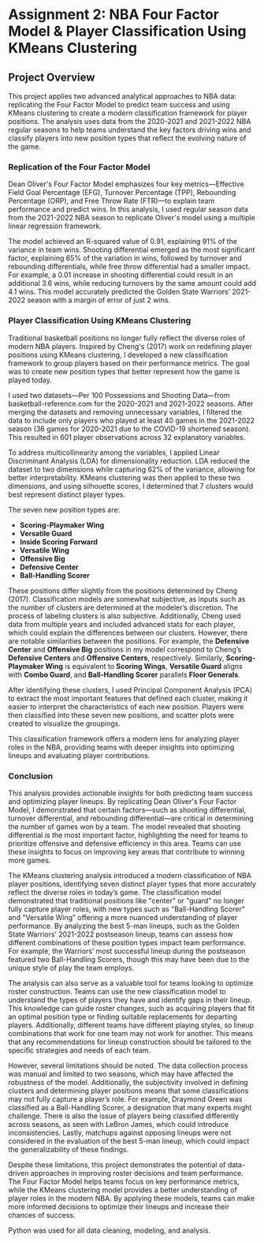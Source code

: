 # Assignment 2: NBA Four Factor Model & Player Classification Using KMeans Clustering

## Project Overview

This project applies two advanced analytical approaches to NBA data: replicating the Four Factor Model to predict team success and using KMeans clustering to create a modern classification framework for player positions. The analysis uses data from the 2020-2021 and 2021-2022 NBA regular seasons to help teams understand the key factors driving wins and classify players into new position types that reflect the evolving nature of the game.

### Replication of the Four Factor Model  
Dean Oliver's Four Factor Model emphasizes four key metrics—Effective Field Goal Percentage (EFG), Turnover Percentage (TPP), Rebounding Percentage (ORP), and Free Throw Rate (FTR)—to explain team performance and predict wins. In this analysis, I used regular season data from the 2021-2022 NBA season to replicate Oliver's model using a multiple linear regression framework.

The model achieved an R-squared value of 0.91, explaining 91% of the variance in team wins. Shooting differential emerged as the most significant factor, explaining 65% of the variation in wins, followed by turnover and rebounding differentials, while free throw differential had a smaller impact. For example, a 0.01 increase in shooting differential could result in an additional 3.6 wins, while reducing turnovers by the same amount could add 4.1 wins. This model accurately predicted the Golden State Warriors’ 2021-2022 season with a margin of error of just 2 wins.

### Player Classification Using KMeans Clustering  
Traditional basketball positions no longer fully reflect the diverse roles of modern NBA players. Inspired by Cheng's (2017) work on redefining player positions using KMeans clustering, I developed a new classification framework to group players based on their performance metrics. The goal was to create new position types that better represent how the game is played today.

I used two datasets—Per 100 Possessions and Shooting Data—from basketball-reference.com for the 2020-2021 and 2021-2022 seasons. After merging the datasets and removing unnecessary variables, I filtered the data to include only players who played at least 40 games in the 2021-2022 season (36 games for 2020-2021 due to the COVID-19 shortened season). This resulted in 601 player observations across 32 explanatory variables.

To address multicollinearity among the variables, I applied Linear Discriminant Analysis (LDA) for dimensionality reduction. LDA reduced the dataset to two dimensions while capturing 62% of the variance, allowing for better interpretability. KMeans clustering was then applied to these two dimensions, and using silhouette scores, I determined that 7 clusters would best represent distinct player types.

The seven new position types are:
- **Scoring-Playmaker Wing**
- **Versatile Guard**
- **Inside Scoring Forward**
- **Versatile Wing**
- **Offensive Big**
- **Defensive Center**
- **Ball-Handling Scorer**

These positions differ slightly from the positions determined by Cheng (2017). Classification models are somewhat subjective, as inputs such as the number of clusters are determined at the modeler’s discretion. The process of labeling clusters is also subjective. Additionally, Cheng used data from multiple years and included advanced stats for each player, which could explain the differences between our clusters. However, there are notable similarities between the positions. For example, the **Defensive Center** and **Offensive Big** positions in my model correspond to Cheng’s **Defensive Centers** and **Offensive Centers**, respectively. Similarly, **Scoring-Playmaker Wing** is equivalent to **Scoring Wings**, **Versatile Guard** aligns with **Combo Guard**, and **Ball-Handling Scorer** parallels **Floor Generals**.

After identifying these clusters, I used Principal Component Analysis (PCA) to extract the most important features that defined each cluster, making it easier to interpret the characteristics of each new position. Players were then classified into these seven new positions, and scatter plots were created to visualize the groupings.

This classification framework offers a modern lens for analyzing player roles in the NBA, providing teams with deeper insights into optimizing lineups and evaluating player contributions.

### Conclusion  
This analysis provides actionable insights for both predicting team success and optimizing player lineups. By replicating Dean Oliver's Four Factor Model, I demonstrated that certain factors—such as shooting differential, turnover differential, and rebounding differential—are critical in determining the number of games won by a team. The model revealed that shooting differential is the most important factor, highlighting the need for teams to prioritize offensive and defensive efficiency in this area. Teams can use these insights to focus on improving key areas that contribute to winning more games.

The KMeans clustering analysis introduced a modern classification of NBA player positions, identifying seven distinct player types that more accurately reflect the diverse roles in today’s game. The classification model demonstrated that traditional positions like "center" or "guard" no longer fully capture player roles, with new types such as "Ball-Handling Scorer" and "Versatile Wing" offering a more nuanced understanding of player performance. By analyzing the best 5-man lineups, such as the Golden State Warriors’ 2021-2022 postseason lineup, teams can assess how different combinations of these position types impact team performance. For example, the Warriors’ most successful lineup during the postseason featured two Ball-Handling Scorers, though this may have been due to the unique style of play the team employs.

The analysis can also serve as a valuable tool for teams looking to optimize roster construction. Teams can use the new classification model to understand the types of players they have and identify gaps in their lineup. This knowledge can guide roster changes, such as acquiring players that fit an optimal position type or finding suitable replacements for departing players. Additionally, different teams have different playing styles, so lineup combinations that work for one team may not work for another. This means that any recommendations for lineup construction should be tailored to the specific strategies and needs of each team.

However, several limitations should be noted. The data collection process was manual and limited to two seasons, which may have affected the robustness of the model. Additionally, the subjectivity involved in defining clusters and determining player positions means that some classifications may not fully capture a player’s role. For example, Draymond Green was classified as a Ball-Handling Scorer, a designation that many experts might challenge. There is also the issue of players being classified differently across seasons, as seen with LeBron James, which could introduce inconsistencies. Lastly, matchups against opposing lineups were not considered in the evaluation of the best 5-man lineup, which could impact the generalizability of these findings.

Despite these limitations, this project demonstrates the potential of data-driven approaches in improving roster decisions and team performance. The Four Factor Model helps teams focus on key performance metrics, while the KMeans clustering model provides a better understanding of player roles in the modern NBA. By applying these models, teams can make more informed decisions to optimize their lineups and increase their chances of success.

Python was used for all data cleaning, modeling, and analysis.
